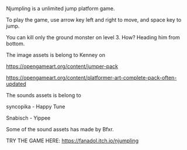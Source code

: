 Njumpling is a unlimited jump platform game.

To play the game, use arrow key left and right to move, and space key to jump.

You can kill only the ground monster on level 3. How? Heading him from bottom.

The image assets is belong to Kenney on 

https://opengameart.org/content/jumper-pack

https://opengameart.org/content/platformer-art-complete-pack-often-updated

The sounds assets is belong to 

syncopika - Happy Tune

Snabisch - Yippee

Some of the sound assets has made by Bfxr.

TRY THE GAME HERE: https://fanadol.itch.io/njumpling
